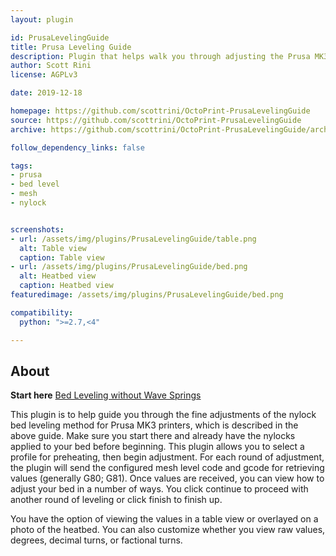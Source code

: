 ```yaml
---
layout: plugin

id: PrusaLevelingGuide
title: Prusa Leveling Guide
description: Plugin that helps walk you through adjusting the Prusa MK3 heatbed using the nylock mod
author: Scott Rini
license: AGPLv3

date: 2019-12-18

homepage: https://github.com/scottrini/OctoPrint-PrusaLevelingGuide
source: https://github.com/scottrini/OctoPrint-PrusaLevelingGuide
archive: https://github.com/scottrini/OctoPrint-PrusaLevelingGuide/archive/master.zip

follow_dependency_links: false

tags:
- prusa
- bed level
- mesh
- nylock


screenshots:
- url: /assets/img/plugins/PrusaLevelingGuide/table.png
  alt: Table view
  caption: Table view
- url: /assets/img/plugins/PrusaLevelingGuide/bed.png
  alt: Heatbed view
  caption: Heatbed view
featuredimage: /assets/img/plugins/PrusaLevelingGuide/bed.png

compatibility:
  python: ">=2.7,<4"

---
```


## About

**Start here**
[Bed Leveling without Wave Springs](https://github.com/PrusaOwners/prusaowners/wiki/Bed_Leveling_without_Wave_Springs)

This plugin is to help guide you through the fine adjustments of the nylock bed leveling method for Prusa MK3 printers, which is described in the above guide.  Make sure you start there and already have the nylocks applied to your bed before beginning.  This plugin allows you to select a profile for preheating, then begin adjustment.  For each round of adjustment, the plugin will send the configured mesh level code and gcode for retrieving values (generally G80; G81).  Once values are received, you can view how to adjust your bed in a number of ways.  You click continue to proceed with another round of leveling or click finish to finish up.

You have the option of viewing the values in a table view or overlayed on a photo of the heatbed.  You can also customize whether you view raw values, degrees, decimal turns, or factional turns.

